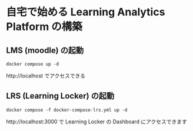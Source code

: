 # 自宅で始める Learning Analytics Platform の構築

## LMS (moodle) の起動

```
docker compose up -d
```

http://localhost でアクセスできる

## LRS (Learning Locker) の起動

```
docker compose -f docker-compose-lrs.yml up -d
```

http://localhost:3000 で Learning Locker の Dashboard にアクセスできます
